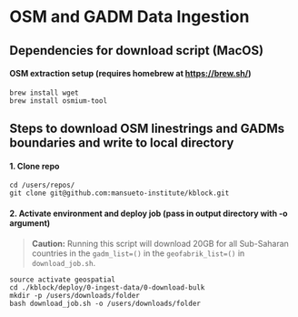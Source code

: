 # OSM and GADM Data Ingestion 

## Dependencies for download script (MacOS)
#### OSM extraction setup (requires homebrew at https://brew.sh/)
```
brew install wget
brew install osmium-tool
```

## Steps to download OSM linestrings and GADMs boundaries and write to local directory

#### 1. Clone repo
```
cd /users/repos/
git clone git@github.com:mansueto-institute/kblock.git
```
#### 2. Activate environment and deploy job (pass in output directory with -o argument)
> **Caution:** Running this script will download 20GB for all Sub-Saharan countries in the `gadm_list=()` in the `geofabrik_list=()` in `download_job.sh`.
```
source activate geospatial
cd ./kblock/deploy/0-ingest-data/0-download-bulk
mkdir -p /users/downloads/folder
bash download_job.sh -o /users/downloads/folder
```
